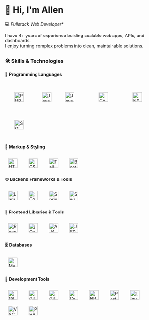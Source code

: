 
# 👋 Hi, I'm Allen  

💻 *Fullstack Web Developer**  

I have 4+ years of experience building scalable web apps, APIs, and dashboards.  
I enjoy turning complex problems into clean, maintainable solutions.  

##

### 🛠 Skills & Technologies  

#### 📝 Programming Languages  
<p align="left"> 
  <a href="https://www.php.net/" target="_blank"><img src="https://cdn.jsdelivr.net/gh/devicons/devicon/icons/php/php-original.svg" style="height:30px; width:30px; margin:30px;" alt="PHP Logo"/></a> 
  &nbsp;&nbsp;&nbsp;
  <a href="https://developer.mozilla.org/en-US/docs/Web/JavaScript" target="_blank"><img src="https://cdn.jsdelivr.net/gh/devicons/devicon/icons/javascript/javascript-original.svg" style="height:30px; width:30px; margin:10px;" alt="JavaScript Logo"/></a> 
  <a href="https://www.java.com/" target="_blank"><img src="https://cdn.jsdelivr.net/gh/devicons/devicon/icons/java/java-original.svg" style="height:30px; width:30px; margin:30px;" alt="Java Logo"/></a> 
  &nbsp;&nbsp;&nbsp;
  <a href="https://isocpp.org/" target="_blank"><img src="https://cdn.jsdelivr.net/gh/devicons/devicon/icons/cplusplus/cplusplus-original.svg" style="height:30px; width:30px; margin:30px;" alt="C++ Logo"/></a> &nbsp;&nbsp;&nbsp;
  <a href="https://dotnet.microsoft.com/" target="_blank"><img src="https://cdn.jsdelivr.net/gh/devicons/devicon/icons/dot-net/dot-net-original.svg" style="height:30px; width:30px; margin:30px;" alt=".NET Logo"/></a> &nbsp;&nbsp;&nbsp;
  <a href="https://en.wikipedia.org/wiki/SQL" target="_blank"><img src="https://cdn.jsdelivr.net/gh/devicons/devicon/icons/mysql/mysql-original.svg" style="height:30px; width:30px; margin:30px;" alt="SQL Logo"/></a> &nbsp;&nbsp;&nbsp;
</p>


#### 🎨 Markup & Styling  
<p align="left">
  <a href="https://developer.mozilla.org/en-US/docs/Web/HTML" target="_blank"><img src="https://cdn.jsdelivr.net/gh/devicons/devicon/icons/html5/html5-original.svg" style="height:30px; width:30px; margin:10px;" alt="HTML5 Logo"/></a>&nbsp;&nbsp;&nbsp;
  <a href="https://developer.mozilla.org/en-US/docs/Web/CSS" target="_blank"><img src="https://cdn.jsdelivr.net/gh/devicons/devicon/icons/css3/css3-original.svg" style="height:30px; width:30px; margin:10px;" alt="CSS3 Logo"/></a>&nbsp;&nbsp;&nbsp;
  <a href="https://tailwindcss.com/" target="_blank"><img src="https://www.vectorlogo.zone/logos/tailwindcss/tailwindcss-icon.svg" style="height:30px; width:30px; margin:10px;" alt="Tailwind Logo"/></a>&nbsp;&nbsp;&nbsp;
  <a href="https://getbootstrap.com/" target="_blank"><img src="https://cdn.jsdelivr.net/gh/devicons/devicon/icons/bootstrap/bootstrap-original.svg" style="height:30px; width:30px; margin:10px;" alt="Bootstrap Logo"/></a>&nbsp;&nbsp;&nbsp;
</p>

#### ⚙️ Backend Frameworks & Tools  
<p align="left">
  <a href="https://laravel.com/" target="_blank"><img src="https://cdn.jsdelivr.net/gh/devicons/devicon/icons/laravel/laravel-original.svg" style="height:30px; width:30px; margin:10px;" alt="Laravel Logo"/></a>&nbsp;&nbsp;&nbsp;
  <a href="https://codeigniter.com/" target="_blank"><img src="https://cdn.jsdelivr.net/gh/devicons/devicon/icons/codeigniter/codeigniter-plain.svg" style="height:30px; width:30px; margin:10px;" alt="CodeIgniter Logo"/></a>&nbsp;&nbsp;&nbsp;
  <a href="https://spring.io/projects/spring-boot" target="_blank"><img src="https://cdn.jsdelivr.net/gh/devicons/devicon/icons/spring/spring-original.svg" style="height:30px; width:30px; margin:10px;" alt="Spring Boot Logo"/></a>&nbsp;&nbsp;&nbsp;
  <a href="https://swagger.io/" target="_blank"><img src="https://cdn.simpleicons.org/swagger/85EA2D" style="height:30px; width:30px; margin:10px;" alt="Swagger Logo"/></a>&nbsp;&nbsp;&nbsp;
</p>

#### 🎨 Frontend Libraries & Tools  
<p align="left">
  <a href="https://react.dev/" target="_blank"><img src="https://cdn.jsdelivr.net/gh/devicons/devicon/icons/react/react-original.svg" style="height:30px; width:30px; margin:10px;" alt="React Logo"/></a>&nbsp;&nbsp;&nbsp;
  <a href="https://jquery.com/" target="_blank"><img src="https://cdn.jsdelivr.net/gh/devicons/devicon/icons/jquery/jquery-original.svg" style="height:30px; width:30px; margin:10px;" alt="jQuery Logo"/></a>&nbsp;&nbsp;&nbsp;
  <a href="https://developer.mozilla.org/en-US/docs/Web/Guide/AJAX" target="_blank"><img src="https://cdn-icons-png.flaticon.com/512/1006/1006771.png" style="height:30px; width:30px; margin:10px;" alt="AJAX Logo"/></a>&nbsp;&nbsp;&nbsp;
  <a href="https://www.json.org/" target="_blank"><img src="https://cdn.simpleicons.org/json/000000" style="height:30px; width:30px; margin:10px;" alt="JSON Logo"/></a>&nbsp;&nbsp;&nbsp;
</p>

#### 🗄️ Databases  
<p align="left">
  <a href="https://www.mysql.com/" target="_blank"><img src="https://cdn.jsdelivr.net/gh/devicons/devicon/icons/mysql/mysql-original.svg" style="height:30px; width:30px; margin:10px;" alt="MySQL Logo"/></a>
</p>

#### 🧰 Development Tools  
<p align="left">
  <a href="https://git-scm.com/" target="_blank"><img src="https://cdn.jsdelivr.net/gh/devicons/devicon/icons/git/git-original.svg" style="height:30px; width:30px; margin:10px;" alt="Git Logo"/></a>&nbsp;&nbsp;&nbsp;
  <a href="https://github.com/" target="_blank"><img src="https://cdn.jsdelivr.net/gh/devicons/devicon/icons/github/github-original.svg" style="height:30px; width:30px; margin:10px;" alt="GitHub Logo"/></a>&nbsp;&nbsp;&nbsp;
  <a href="https://about.gitlab.com/" target="_blank"><img src="https://cdn.jsdelivr.net/gh/devicons/devicon/icons/gitlab/gitlab-original.svg" style="height:30px; width:30px; margin:10px;" alt="GitLab Logo"/></a>&nbsp;&nbsp;&nbsp;
  <a href="https://getcomposer.org/" target="_blank"><img src="https://cdn.jsdelivr.net/gh/devicons/devicon/icons/composer/composer-original.svg" style="height:30px; width:30px; margin:10px;" alt="Composer Logo"/></a>&nbsp;&nbsp;&nbsp;
  <a href="https://www.npmjs.com/" target="_blank"><img src="https://cdn.jsdelivr.net/gh/devicons/devicon/icons/npm/npm-original-wordmark.svg" style="height:30px; width:30px; margin:10px;" alt="NPM Logo"/></a>&nbsp;&nbsp;&nbsp;
  <a href="https://www.postman.com/" target="_blank"><img src="https://cdn.jsdelivr.net/gh/devicons/devicon/icons/postman/postman-original.svg" style="height:30px; width:30px; margin:10px;" alt="Postman Logo"/></a>&nbsp;&nbsp;&nbsp;
  <a href="https://www.linux.org/" target="_blank"><img src="https://cdn.jsdelivr.net/gh/devicons/devicon/icons/linux/linux-original.svg" style="height:30px; width:30px; margin:10px;" alt="Linux Logo"/></a>&nbsp;&nbsp;&nbsp;
  <a href="https://code.visualstudio.com/" target="_blank"><img src="https://cdn.jsdelivr.net/gh/devicons/devicon/icons/vscode/vscode-original.svg" style="height:30px; width:30px; margin:10px;" alt="VSCode Logo"/></a>&nbsp;&nbsp;&nbsp;
  <a href="https://www.jetbrains.com/phpstorm/" target="_blank"><img src="https://cdn.jsdelivr.net/gh/devicons/devicon/icons/phpstorm/phpstorm-original.svg" style="height:30px; width:30px; margin:10px;" alt="PHPStorm Logo"/></a>&nbsp;&nbsp;&nbsp;
</p>

</div>

##
